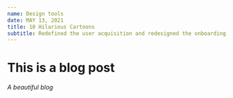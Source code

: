 ```yaml
---
name: Design tools
date: MAY 13, 2021
title: 10 Hilarious Cartoons
subtitle: Redefined the user acquisition and redesigned the onboarding experience, all within 3 working weeks.
---
```


# This is a blog post

*A beautiful blog*